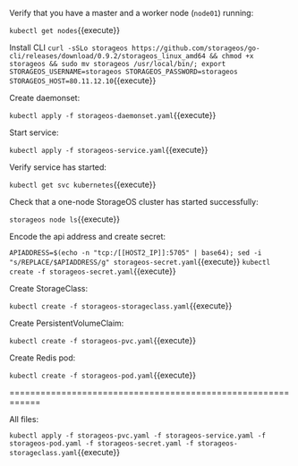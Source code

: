 Verify that you have a master and a worker node (`node01`) running:

`kubectl get nodes`{{execute}}

Install CLI
`curl -sSLo storageos https://github.com/storageos/go-cli/releases/download/0.9.2/storageos_linux_amd64 && chmod +x storageos && sudo mv storageos /usr/local/bin/; export STORAGEOS_USERNAME=storageos STORAGEOS_PASSWORD=storageos STORAGEOS_HOST=80.11.12.10`{{execute}}

Create daemonset:

`kubectl apply -f storageos-daemonset.yaml`{{execute}}

Start service:

`kubectl apply -f storageos-service.yaml`{{execute}}

Verify service has started:

`kubectl get svc kubernetes`{{execute}}

Check that a one-node StorageOS cluster has started successfully:

`storageos node ls`{{execute}}

Encode the api address and create secret:

`APIADDRESS=$(echo -n "tcp:/[[HOST2_IP]]:5705" | base64); sed -i "s/REPLACE/$APIADDRESS/g" storageos-secret.yaml`{{execute}}
`kubectl create -f storageos-secret.yaml`{{execute}}

Create StorageClass:

`kubectl create -f storageos-storageclass.yaml`{{execute}}

Create PersistentVolumeClaim:

`kubectl create -f storageos-pvc.yaml`{{execute}}

Create Redis pod:

`kubectl create -f storageos-pod.yaml`{{execute}}

============================================================

All files:

`kubectl apply -f storageos-pvc.yaml -f storageos-service.yaml -f storageos-pod.yaml -f storageos-secret.yaml -f storageos-storageclass.yaml`{{execute}}
